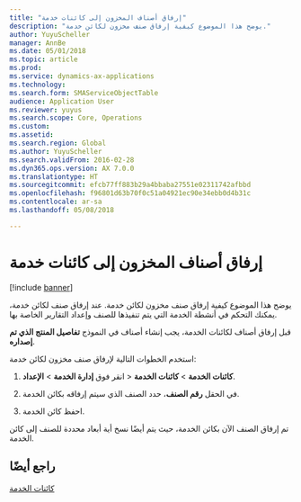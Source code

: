 ```yaml
---
title: "إرفاق أصناف المخزون إلى كائنات خدمة"
description: "يوضح هذا الموضوع كيفية إرفاق صنف مخزون لكائن خدمة."
author: YuyuScheller
manager: AnnBe
ms.date: 05/01/2018
ms.topic: article
ms.prod: 
ms.service: dynamics-ax-applications
ms.technology: 
ms.search.form: SMAServiceObjectTable
audience: Application User
ms.reviewer: yuyus
ms.search.scope: Core, Operations
ms.custom: 
ms.assetid: 
ms.search.region: Global
ms.author: YuyuScheller
ms.search.validFrom: 2016-02-28
ms.dyn365.ops.version: AX 7.0.0
ms.translationtype: HT
ms.sourcegitcommit: efcb77ff883b29a4bbaba27551e02311742afbbd
ms.openlocfilehash: f96801d63b70f0c51a04921ec90e34ebb0d4b31c
ms.contentlocale: ar-sa
ms.lasthandoff: 05/08/2018

---
```



# <a name="attach-inventory-items-to-service-objects"></a>إرفاق أصناف المخزون إلى كائنات خدمة    

[!include [banner](../includes/banner.md)]


يوضح هذا الموضوع كيفية إرفاق صنف مخزون لكائن خدمة. عند إرفاق صنف لكائن خدمة، يمكنك التحكم في أنشطة الخدمة التي يتم تنفيذها للصنف وإعداد التقارير الخاصة بها.

قبل إرفاق أصناف لكائنات الخدمة، يجب إنشاء أصناف في النموذج **تفاصيل المنتج الذي تم إصداره**. 

استخدم الخطوات التالية لإرفاق صنف مخزون لكائن خدمة:

1.  انقر فوق **إدارة الخدمة** \> **الإعداد‏‎** \> **كائنات الخدمة** \> **كائنات الخدمة**.

2.  في الحقل **رقم الصنف**، حدد الصنف الذي سيتم إرفاقه بكائن الخدمة.

3.  احفظ كائن الخدمة.

تم إرفاق الصنف الآن بكائن الخدمة، حيث يتم أيضًا نسخ أية أبعاد محددة للصنف إلى كائن الخدمة.

## <a name="see-also"></a>راجع أيضًا

[‏‏كائنات الخدمة ](service-objects.md)

  



